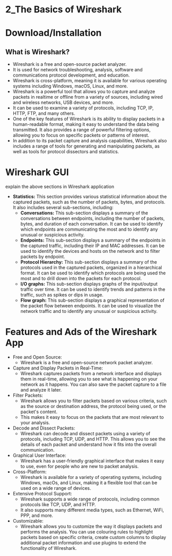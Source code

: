 # 2_The Basics of Wireshark

# Download/Installation

## What is Wireshark?

- Wireshark is a free and open-source packet analyzer.
- It is used for network troubleshooting, analysis, software and communications protocol development, and education.
- Wireshark is cross-platform, meaning it is available for various operating systems including Windows, macOS, Linux, and more.
- Wireshark is a powerful tool that allows you to capture and analyze packets in realtime or offline from a variety of sources, including wired and wireless networks, USB devices, and more.
- It can be used to examine a variety of protocols, including TCP, IP, HTTP, FTP, and
many others.
- One of the key features of Wireshark is its ability to display packets in a human-readable format, making it easy to understand the data being transmitted. It also provides a range of powerful filtering options, allowing you to focus on specific packets or patterns of interest.
- In addition to its packet capture and analysis capabilities, Wireshark also includes a range of tools for generating and manipulating packets, as well as tools for protocol dissectors and statistics.

# Wireshark GUI

explain the above sections in Wireshark application

- **Statistics:** This section provides various statistical information about the captured packets, such as the number of packets, bytes, and protocols. It also includes several sub-sections, including:
    - **Conversations:** This sub-section displays a summary of the conversations between endpoints, including the number of packets, bytes, and duration of each conversation. It can be used to identify which endpoints are communicating the most and to identify any unusual or suspicious activity.
    - **Endpoints:** This sub-section displays a summary of the endpoints in the captured traffic, including their IP and MAC addresses. It can be used to identify the devices and hosts on the network and to filter packets by endpoint.
    - **Protocol Hierarchy:** This sub-section displays a summary of the protocols used in the captured packets, organized in a hierarchical format. It can be used to identify which protocols are being used the most and to drill down into the packets for each protocol.
    - **I/O graphs:** This sub-section displays graphs of the input/output traffic over time. It can be used to identify trends and patterns in the traffic, such as spikes or dips in usage.
    - **Flow graph:** This sub-section displays a graphical representation of the packet flow between endpoints. It can be used to visualize the network traffic and to identify any unusual or suspicious activity.

# Features and Ads of the Wireshark App

- Free and Open Source:
    - Wireshark is a free and open-source network packet analyzer.
- Capture and Display Packets in Real-Time:
    - Wireshark captures packets from a network interface and displays them in real-time, allowing you to see what is happening on your network as it happens. You can also save the packet capture to a file and analyze it later.
- Filter Packets:
    - Wireshark allows you to filter packets based on various criteria, such as the source or destination address, the protocol being used, or the packet's content.
    - This makes it easy to focus on the packets that are most relevant to your analysis.
- Decode and Dissect Packets:
    - Wireshark can decode and dissect packets using a variety of protocols, including TCP, UDP, and HTTP. This allows you to see the details of each packet and understand how it fits into the overall communication.
- Graphical User Interface:
    - Wireshark has a user-friendly graphical interface that makes it easy to use, even for people who are new to packet analysis.
- Cross-Platform:
    - Wireshark is available for a variety of operating systems, including Windows, macOs, and Linux, making it a flexible tool that can be used on a wide range of devices.
- Extensive Protocol Support:
    - Wireshark supports a wide range of protocols, including common protocols like TCP, UDP, and HTTP.
    - It also supports many different media types, such as Ethernet, WiFi, PPP, and more.
- Customizable:
    - Wireshark allows you to customize the way it displays packets and performs the analysis. You can use colouring rules to highlight packets based on specific criteria, create custom columns to display additional packet information and use plugins to extend the functionality of Wireshark.